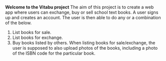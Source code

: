 **Welcome to the Vitabu project**
The aim of this project is to create a web app where users can
exchange, buy or sell school text books.
A user signs up and creates an account. The user is then able to do
any or a combination of the below.
1. List books for sale.
2. List books for exchange.
3. Buy books listed by others.
When listing books for sale/exchange, the user is supposed to also upload
photos of the books, including a photo of the ISBN code for the particular
book.
